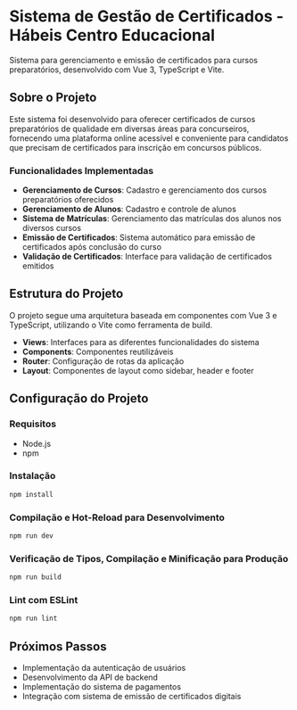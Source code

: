 # Sistema de Gestão de Certificados - Hábeis Centro Educacional

Sistema para gerenciamento e emissão de certificados para cursos preparatórios, desenvolvido com Vue 3, TypeScript e Vite.

## Sobre o Projeto

Este sistema foi desenvolvido para oferecer certificados de cursos preparatórios de qualidade em diversas áreas para concurseiros, fornecendo uma plataforma online acessível e conveniente para candidatos que precisam de certificados para inscrição em concursos públicos.

### Funcionalidades Implementadas

- **Gerenciamento de Cursos**: Cadastro e gerenciamento dos cursos preparatórios oferecidos
- **Gerenciamento de Alunos**: Cadastro e controle de alunos
- **Sistema de Matrículas**: Gerenciamento das matrículas dos alunos nos diversos cursos
- **Emissão de Certificados**: Sistema automático para emissão de certificados após conclusão do curso
- **Validação de Certificados**: Interface para validação de certificados emitidos

## Estrutura do Projeto

O projeto segue uma arquitetura baseada em componentes com Vue 3 e TypeScript, utilizando o Vite como ferramenta de build.

- **Views**: Interfaces para as diferentes funcionalidades do sistema
- **Components**: Componentes reutilizáveis
- **Router**: Configuração de rotas da aplicação
- **Layout**: Componentes de layout como sidebar, header e footer

## Configuração do Projeto

### Requisitos

- Node.js
- npm

### Instalação

```sh
npm install
```

### Compilação e Hot-Reload para Desenvolvimento

```sh
npm run dev
```

### Verificação de Tipos, Compilação e Minificação para Produção

```sh
npm run build
```

### Lint com ESLint

```sh
npm run lint
```

## Próximos Passos

- Implementação da autenticação de usuários
- Desenvolvimento da API de backend
- Implementação do sistema de pagamentos
- Integração com sistema de emissão de certificados digitais
